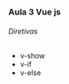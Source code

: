 ### Aula 3 Vue js
###### Diretivas
<ul>
    <li>v-show</li>
    <li>v-if</li>
    <li>v-else</li>
</ul>
